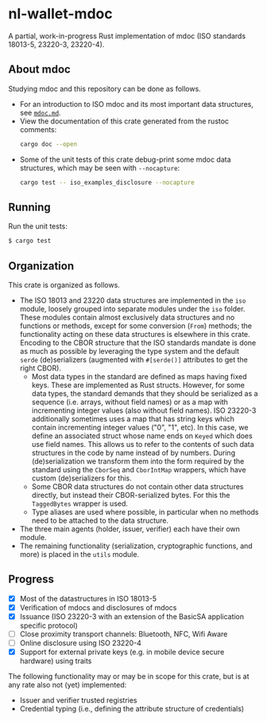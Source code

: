 # nl-wallet-mdoc

A partial, work-in-progress Rust implementation of mdoc (ISO standards 18013-5, 23220-3, 23220-4).

## About mdoc

Studying mdoc and this repository can be done as follows.
- For an introduction to ISO mdoc and its most important data structures, see [`mdoc.md`](documentation/mdoc.md).
- View the documentation of this crate generated from the rustoc comments:
  ```sh
  cargo doc --open
  ```
- Some of the unit tests of this crate debug-print some mdoc data structures, which may be seen with `--nocapture`:
  ```sh
  cargo test -- iso_examples_disclosure --nocapture
  ```

## Running

Run the unit tests:

```sh
$ cargo test
```



## Organization

This crate is organized as follows.

- The ISO 18013 and 23220 data structures are implemented in the `iso` module, loosely grouped into separate modules under the `iso` folder.
  These modules contain almost exclusively data structures and no functions or methods, except for some conversion (`From`) methods;
  the functionality acting on these data structures is elsewhere in this crate.
  Encoding to the CBOR structure that the ISO standards mandate is done as much as possible by leveraging the type system and the default `serde` (de)serializers (augmented with `#[serde()]` attributes to get the right CBOR).
    - Most data types in the standard are defined as maps having fixed keys. These are implemented as Rust structs.
      However, for some data types, the standard demands that they should be serialized as a sequence (i.e. arrays, without field names) or as a map with incrementing integer values (also without field names).
      ISO 23220-3 additionally sometimes uses a map that has string keys which contain incrementing integer values ("0", "1", etc).
      In this case, we define an associated struct whose name ends on `Keyed` which does use field names.
      This allows us to refer to the contents of such data structures in the code by name instead of by numbers.
      During (de)serialization we transform them into the form required by the standard using the `CborSeq` and `CborIntMap` wrappers, which have custom (de)serializers for this.
    - Some CBOR data structures do not contain other data structures directly, but instead their CBOR-serialized bytes.
      For this the `TaggedBytes` wrapper is used.
    - Type aliases are used where possible, in particular when no methods need to be attached to the data structure.
- The three main agents (holder, issuer, verifier) each have their own module.
- The remaining functionality (serialization, cryptographic functions, and more) is placed in the `utils` module.

## Progress

- [x] Most of the datastructures in ISO 18013-5
- [x] Verification of mdocs and disclosures of mdocs
- [x] Issuance (ISO 23220-3 with an extension of the BasicSA application specific protocol)
- [ ] Close proximity transport channels: Bluetooth, NFC, Wifi Aware
- [ ] Online disclosure using ISO 23220-4
- [x] Support for external private keys (e.g. in mobile device secure hardware) using traits

The following functionality may or may be in scope for this crate, but is at any rate also not (yet) implemented:
- Issuer and verifier trusted registries
- Credential typing (i.e., defining the attribute structure of credentials)
